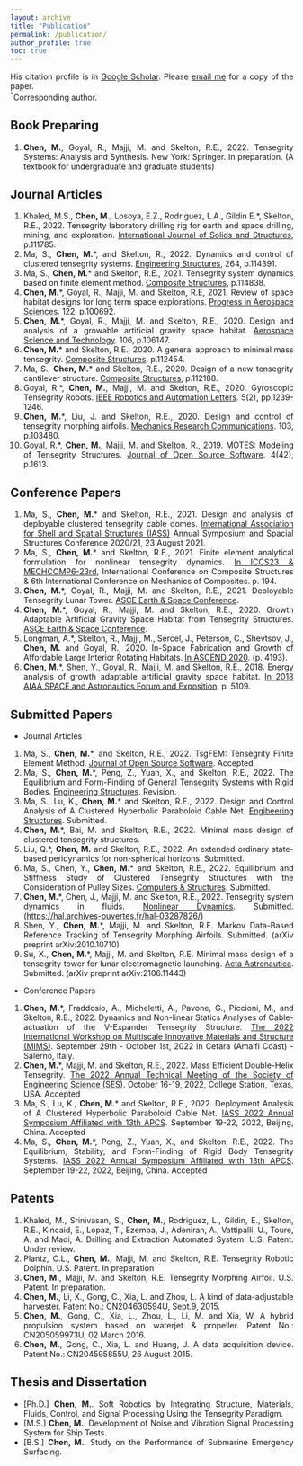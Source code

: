 ```yaml
---
layout: archive
title: "Publication"
permalink: /publication/
author_profile: true
toc: true
---
```


<div style="text-align: justify;" markdown="1">


His citation profile is in [Google Scholar](https://scholar.google.com/citations?user=2g3lz0AAAAAJ&hl=en). Please [email me](mailto:muhaochen@tamu.edu) for a copy of the paper.    
<sup>*</sup>Corresponding author.

## Book Preparing
1. **Chen, M.**, Goyal, R., Majji, M. and Skelton, R.E., 2022. Tensegrity Systems: Analysis and Synthesis. New York: Springer. In preparation. (A textbook for undergraduate and graduate students)

## Journal Articles 
1. Khaled, M.S., **Chen, M.**, Losoya, E.Z., Rodriguez, L.A., Gildin E.*, Skelton, R.E., 2022. Tensegrity laboratory drilling rig for earth and space drilling, mining, and exploration. <u>International Journal of Solids and Structures</u>, p.111785.
1. Ma, S., **Chen, M.***, and Skelton, R., 2022. Dynamics and control of clustered tensegrity systems. <u>Engineering Structures</u>, 264, p.114391.
1. Ma, S., **Chen, M.*** and Skelton, R.E., 2021. Tensegrity system dynamics based on finite element method. <u>Composite Structures</u>, p.114838.
1. **Chen, M.***, Goyal, R., Majji, M. and Skelton, R.E, 2021. Review of space habitat designs for long term space explorations. <u>Progress in Aerospace Sciences</u>. 122, p.100692.
1. **Chen, M.***, Goyal, R., Majji, M. and Skelton, R.E., 2020. Design and analysis of a growable artificial gravity space habitat. <u>Aerospace Science and Technology</u>. 106, p.106147.
1. **Chen, M.*** and Skelton, R.E., 2020. A general approach to minimal mass tensegrity. <u>Composite Structures</u>. p.112454.
1. Ma, S., **Chen, M.*** and Skelton, R.E., 2020. Design of a new tensegrity cantilever structure. <u>Composite Structures</u>, p.112188.
1. Goyal, R.*, **Chen, M.**, Majji, M. and Skelton, R.E., 2020. Gyroscopic Tensegrity Robots. <u>IEEE Robotics and Automation Letters</u>. 5(2), pp.1239-1246.
1. **Chen, M.***, Liu, J. and Skelton, R.E., 2020. Design and control of tensegrity morphing airfoils. <u>Mechanics Research Communications</u>. 103, p.103480.
1. Goyal, R.*, **Chen, M.**, Majji, M. and Skelton, R., 2019. MOTES: Modeling of Tensegrity Structures. <u>Journal of Open Source Software</u>. 4(42), p.1613.

## Conference Papers
1. Ma, S., **Chen, M.*** and Skelton, R.E., 2021. Design and analysis of deployable clustered tensegrity cable domes. <u>International Association for Shell and Spatial Structures (IASS)</u> Annual Symposium and Spacial Structures Conference 2020/21, 23 August 2021. 
1. Ma, S., **Chen, M.*** and Skelton, R.E., 2021. Finite element analytical formulation for nonlinear tensegrity dynamics. <u> In ICCS23 & MECHCOMP6-23rd</u>, International Conference on Composite Structures & 6th International Conference on Mechanics of Composites. p. 194.
1. **Chen, M.***, Goyal, R., Majji, M. and Skelton, R.E., 2021. Deployable Tensegrity Lunar Tower. <u>ASCE Earth & Space Conference</u>. 
1. **Chen, M.***, Goyal, R., Majji, M. and Skelton, R.E., 2020. Growth Adaptable Artificial Gravity Space Habitat from Tensegrity Structures. <u>ASCE Earth & Space Conference</u>. 
1. Longman, A.*, Skelton, R., Majji, M., Sercel, J., Peterson, C., Shevtsov, J., **Chen, M.** and Goyal, R., 2020. In-Space Fabrication and Growth of Affordable Large Interior Rotating Habitats. <u>In ASCEND 2020</u>. (p. 4193).
1. **Chen, M.***, Shen, Y., Goyal, R., Majji, M. and Skelton, R.E., 2018. Energy analysis of growth adaptable artificial gravity space habitat. <u>In 2018 AIAA SPACE and Astronautics Forum and Exposition</u>. p. 5109.

## Submitted Papers
- Journal Articles 
1. Ma, S., **Chen, M.***, and Skelton, R.E., 2022. TsgFEM: Tensegrity Finite Element Method. <u>Journal of Open Source Software</u>. Accepted.
1. Ma, S., **Chen, M.***, Peng, Z., Yuan, X., and Skelton, R.E., 2022. The Equilibrium and Form-Finding of General Tensegrity Systems with Rigid Bodies. <u>Engineering Structures</u>. Revision.
1. Ma, S., Lu, K., **Chen, M.*** and Skelton, R.E., 2022. Design and Control Analysis of A Clustered Hyperbolic Paraboloid Cable Net. <u>Engibeering Structures</u>. Submitted.
1. **Chen, M.***, Bai, M. and Skelton, R.E., 2022. Minimal mass design of clustered tensegrity structures.
1. Liu, Q.*, **Chen, M.** and Skelton, R.E., 2022. An extended ordinary state-based peridynamics for non-spherical horizons. Submitted.
1. Ma, S., Chen, Y., **Chen, M.*** and Skelton, R.E., 2022. Equilibrium and Stiffness Study of Clustered Tensegrity Structures with the Consideration of Pulley Sizes. <u>Computers & Structures</u>. Submitted.
1. **Chen, M.***, Chen, J., Majji, M. and Skelton, R.E., 2022. Tensegrity system dynamics in fluids. <u>Nonlinear Dynamics</u>. Submitted. (https://hal.archives-ouvertes.fr/hal-03287826/)   
1. Shen, Y., **Chen, M.***, Majji, M. and Skelton, R.E. Markov Data-Based Reference Tracking of Tensegrity Morphing Airfoils. Submitted. (arXiv preprint arXiv:2010.10710)
1. Su, X., **Chen, M.***, Majji, M. and Skelton, R.E. Minimal mass design of a tensegrity tower for lunar electromagnetic launching. <u>Acta Astronautica</u>. Submitted. (arXiv preprint arXiv:2106.11443)
- Conference Papers
1. **Chen, M.***, Fraddosio, A., Micheletti, A., Pavone, G., Piccioni, M., and Skelton, R.E., 2022. Dynamics and Non-linear Statics Analyses of Cable-actuation of the V-Expander Tensegrity Structure. <u>The 2022 International Workshop on Multiscale Innovative Materials and Structure (MIMS)</u>. September 29th - October 1st, 2022 in Cetara (Amalfi Coast) - Salerno, Italy.
1. **Chen, M.***, Majji, M. and Skelton, R.E., 2022. Mass Efficient Double-Helix Tensegrity. <u>The 2022 Annual Technical Meeting of the Society of Engineering Science (SES)</u>. October 16-19, 2022, College Station, Texas, USA. Accepted
1. Ma, S., Lu, K., **Chen, M.*** and Skelton, R.E., 2022. Deployment Analysis of A Clustered Hyperbolic Paraboloid Cable Net. <u>IASS 2022 Annual Symposium Affiliated with 13th APCS</u>. September 19-22, 2022, Beijing, China. Accepted
1. Ma, S., **Chen, M.***, Peng, Z., Yuan, X., and Skelton, R.E., 2022. The Equilibrium, Stability, and Form-Finding of Rigid Body Tensegrity Systems. <u>IASS 2022 Annual Symposium Affiliated with 13th APCS</u>. September 19-22, 2022, Beijing, China. Accepted


## Patents
1. Khaled, M., Srinivasan, S., **Chen, M.**, Rodriguez, L., Gildin, E., Skelton, R.E., Kincaid, E., Lopaz, T., Ezemba, J., Adeniran, A., Vattipalli, U., Toure, A. and Madi, A. Drilling and Extraction Automated System. U.S. Patent. Under review.
1. Plantz, C.L., **Chen, M.**, Majji, M. and Skelton, R.E. Tensegrity Robotic Dolphin. U.S. Patent. In preparation
1. **Chen, M.**, Majji, M. and Skelton, R.E. Tensegrity Morphing Airfoil. U.S. Patent. In preparation.
1. **Chen, M.**, Li, X., Gong, C., Xia, L. and Zhou, L. A kind of data-adjustable harvester. Patent No.: CN204630594U, Sept.9, 2015.
1. **Chen, M.**, Gong, C., Xia, L., Zhou, L., Li, M. and Xia, W. A hybrid propulsion system based on waterjet & propeller. Patent No.: CN205059973U, 02 March 2016.
1. **Chen, M.**, Gong, C., Xia, L. and Huang, J. A data acquisition device. Patent No.: CN204595855U, 26 August 2015.

## Thesis and Dissertation
- [Ph.D.] **Chen, M.**. Soft Robotics by Integrating Structure, Materials, Fluids, Control, and Signal Processing Using the Tensegrity Paradigm. 
- [M.S.] **Chen, M.**. Development of Noise and Vibration Signal Processing System for Ship Tests.  
- [B.S.] **Chen, M.**. Study on the Performance of Submarine Emergency Surfacing.

</div>